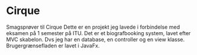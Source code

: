 # Cirque
Smagsprøver til Cirque
Dette er en projekt jeg lavede i forbindelse med eksamen på 1 semester på ITU.
Det er et biografbooking system, lavet efter MVC skabelon. 
Dvs jeg har en database, en controller og en view klasse. 
Brugergrænsefladen er lavet i JavaFx.
